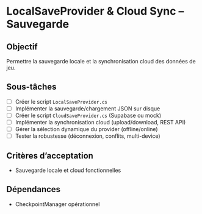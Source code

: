 # LocalSaveProvider & Cloud Sync – Sauvegarde

## Objectif

Permettre la sauvegarde locale et la synchronisation cloud des données de jeu.

## Sous-tâches

- [ ] Créer le script `LocalSaveProvider.cs`
- [ ] Implémenter la sauvegarde/chargement JSON sur disque
- [ ] Créer le script `CloudSaveProvider.cs` (Supabase ou mock)
- [ ] Implémenter la synchronisation cloud (upload/download, REST API)
- [ ] Gérer la sélection dynamique du provider (offline/online)
- [ ] Tester la robustesse (déconnexion, conflits, multi-device)

## Critères d’acceptation

- Sauvegarde locale et cloud fonctionnelles

## Dépendances

- CheckpointManager opérationnel
